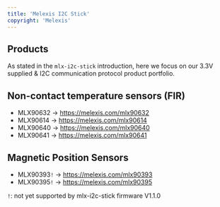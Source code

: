 ```yaml
---
title: 'Melexis I2C Stick'
copyright: 'Melexis'
---
```


## Products

As stated in the `mlx-i2c-stick` introduction, here we focus on our 3.3V supplied & I2C communication protocol product portfolio.

## Non-contact temperature sensors (FIR)

- MLX90632 -> https://melexis.com/mlx90632
- MLX90614 -> https://melexis.com/mlx90614
- MLX90640 -> https://melexis.com/mlx90640
- MLX90641 -> https://melexis.com/mlx90641

## Magnetic Position Sensors

- MLX90393`!` -> https://melexis.com/mlx90393
- MLX90395`!` -> https://melexis.com/mlx90395

`!`: not yet supported by mlx-i2c-stick firmware V1.1.0
